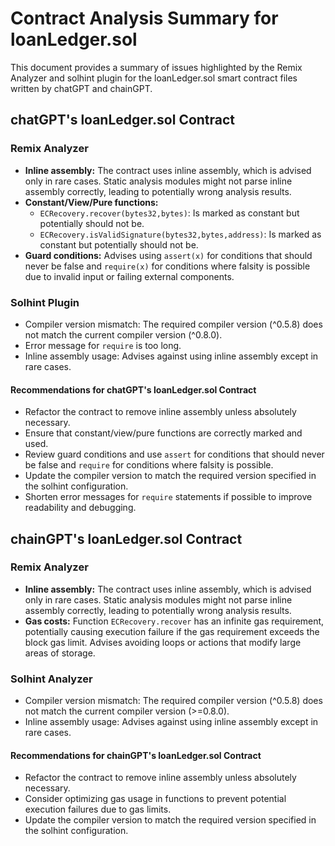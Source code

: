 # Contract Analysis Summary for loanLedger.sol

This document provides a summary of issues highlighted by the Remix Analyzer and solhint plugin for the loanLedger.sol smart contract files written by chatGPT and chainGPT.

## chatGPT's loanLedger.sol Contract

### Remix Analyzer
- **Inline assembly:** The contract uses inline assembly, which is advised only in rare cases. Static analysis modules might not parse inline assembly correctly, leading to potentially wrong analysis results.
- **Constant/View/Pure functions:**
  - `ECRecovery.recover(bytes32,bytes)`: Is marked as constant but potentially should not be.
  - `ECRecovery.isValidSignature(bytes32,bytes,address)`: Is marked as constant but potentially should not be.
- **Guard conditions:** Advises using `assert(x)` for conditions that should never be false and `require(x)` for conditions where falsity is possible due to invalid input or failing external components.

### Solhint Plugin
- Compiler version mismatch: The required compiler version (^0.5.8) does not match the current compiler version (^0.8.0).
- Error message for `require` is too long.
- Inline assembly usage: Advises against using inline assembly except in rare cases.

#### Recommendations for chatGPT's loanLedger.sol Contract
- Refactor the contract to remove inline assembly unless absolutely necessary.
- Ensure that constant/view/pure functions are correctly marked and used.
- Review guard conditions and use `assert` for conditions that should never be false and `require` for conditions where falsity is possible.
- Update the compiler version to match the required version specified in the solhint configuration.
- Shorten error messages for `require` statements if possible to improve readability and debugging.

## chainGPT's loanLedger.sol Contract

### Remix Analyzer
- **Inline assembly:** The contract uses inline assembly, which is advised only in rare cases. Static analysis modules might not parse inline assembly correctly, leading to potentially wrong analysis results.
- **Gas costs:** Function `ECRecovery.recover` has an infinite gas requirement, potentially causing execution failure if the gas requirement exceeds the block gas limit. Advises avoiding loops or actions that modify large areas of storage.

### Solhint Analyzer
- Compiler version mismatch: The required compiler version (^0.5.8) does not match the current compiler version (>=0.8.0).
- Inline assembly usage: Advises against using inline assembly except in rare cases.

#### Recommendations for chainGPT's loanLedger.sol Contract
- Refactor the contract to remove inline assembly unless absolutely necessary.
- Consider optimizing gas usage in functions to prevent potential execution failures due to gas limits.
- Update the compiler version to match the required version specified in the solhint configuration.

